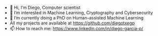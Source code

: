 - 👋 Hi, I’m Diego, Computer scientist
- 👀 I’m interested in Machine Learning, Cryptography and Cybersecurity
- 🌱 I’m currently doing a PhD on Human-assisted Machine Learning
- All my projects are available at https://github.com/diegotxegp
- 📫 How to reach me: https://www.linkedin.com/in/diego-garcia-p/

<!---
diegotxegp/diegotxegp is a ✨ special ✨ repository because its `README.md` (this file) appears on your GitHub profile.
You can click the Preview link to take a look at your changes.
--->
